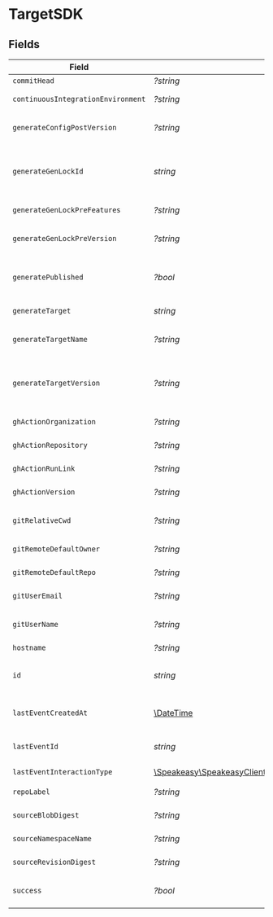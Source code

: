 # TargetSDK


## Fields

| Field                                                                                                 | Type                                                                                                  | Required                                                                                              | Description                                                                                           |
| ----------------------------------------------------------------------------------------------------- | ----------------------------------------------------------------------------------------------------- | ----------------------------------------------------------------------------------------------------- | ----------------------------------------------------------------------------------------------------- |
| `commitHead`                                                                                          | *?string*                                                                                             | :heavy_minus_sign:                                                                                    | Remote commit ID.                                                                                     |
| `continuousIntegrationEnvironment`                                                                    | *?string*                                                                                             | :heavy_minus_sign:                                                                                    | Name of the CI environment.                                                                           |
| `generateConfigPostVersion`                                                                           | *?string*                                                                                             | :heavy_minus_sign:                                                                                    | Version of the generated target (post generation)                                                     |
| `generateGenLockId`                                                                                   | *string*                                                                                              | :heavy_check_mark:                                                                                    | gen.lock ID (expected to be a uuid). The same as `id`. A unique identifier for the target.            |
| `generateGenLockPreFeatures`                                                                          | *?string*                                                                                             | :heavy_minus_sign:                                                                                    | Features prior to generation                                                                          |
| `generateGenLockPreVersion`                                                                           | *?string*                                                                                             | :heavy_minus_sign:                                                                                    | Artifact version for the Previous Generation                                                          |
| `generatePublished`                                                                                   | *?bool*                                                                                               | :heavy_minus_sign:                                                                                    | Indicates whether the target was considered published.                                                |
| `generateTarget`                                                                                      | *string*                                                                                              | :heavy_check_mark:                                                                                    | eg `typescript`, `terraform`, `python`                                                                |
| `generateTargetName`                                                                                  | *?string*                                                                                             | :heavy_minus_sign:                                                                                    | The name of the target as defined by the user.                                                        |
| `generateTargetVersion`                                                                               | *?string*                                                                                             | :heavy_minus_sign:                                                                                    | The version of the Speakeasy generator for this target eg v2 of the typescript generator.             |
| `ghActionOrganization`                                                                                | *?string*                                                                                             | :heavy_minus_sign:                                                                                    | GitHub organization of the action.                                                                    |
| `ghActionRepository`                                                                                  | *?string*                                                                                             | :heavy_minus_sign:                                                                                    | GitHub repository of the action.                                                                      |
| `ghActionRunLink`                                                                                     | *?string*                                                                                             | :heavy_minus_sign:                                                                                    | Link to the GitHub action run.                                                                        |
| `ghActionVersion`                                                                                     | *?string*                                                                                             | :heavy_minus_sign:                                                                                    | Version of the GitHub action.                                                                         |
| `gitRelativeCwd`                                                                                      | *?string*                                                                                             | :heavy_minus_sign:                                                                                    | Current working directory relative to the git root.                                                   |
| `gitRemoteDefaultOwner`                                                                               | *?string*                                                                                             | :heavy_minus_sign:                                                                                    | Default owner for git remote.                                                                         |
| `gitRemoteDefaultRepo`                                                                                | *?string*                                                                                             | :heavy_minus_sign:                                                                                    | Default repository name for git remote.                                                               |
| `gitUserEmail`                                                                                        | *?string*                                                                                             | :heavy_minus_sign:                                                                                    | User email from git configuration.                                                                    |
| `gitUserName`                                                                                         | *?string*                                                                                             | :heavy_minus_sign:                                                                                    | User's name from git configuration. (not GitHub username)                                             |
| `hostname`                                                                                            | *?string*                                                                                             | :heavy_minus_sign:                                                                                    | Remote hostname.                                                                                      |
| `id`                                                                                                  | *string*                                                                                              | :heavy_check_mark:                                                                                    | Unique identifier of the target the same as `generate_gen_lock_id`                                    |
| `lastEventCreatedAt`                                                                                  | [\DateTime](https://www.php.net/manual/en/class.datetime.php)                                         | :heavy_check_mark:                                                                                    | Timestamp when the event was created in the database.                                                 |
| `lastEventId`                                                                                         | *string*                                                                                              | :heavy_check_mark:                                                                                    | Unique identifier of the last event for the target                                                    |
| `lastEventInteractionType`                                                                            | [\Speakeasy\SpeakeasyClientSDK\Models\Shared\InteractionType](../../Models/Shared/InteractionType.md) | :heavy_check_mark:                                                                                    | Type of interaction.                                                                                  |
| `repoLabel`                                                                                           | *?string*                                                                                             | :heavy_minus_sign:                                                                                    | Label of the git repository.                                                                          |
| `sourceBlobDigest`                                                                                    | *?string*                                                                                             | :heavy_minus_sign:                                                                                    | The blob digest of the source.                                                                        |
| `sourceNamespaceName`                                                                                 | *?string*                                                                                             | :heavy_minus_sign:                                                                                    | The namespace name of the source.                                                                     |
| `sourceRevisionDigest`                                                                                | *?string*                                                                                             | :heavy_minus_sign:                                                                                    | The revision digest of the source.                                                                    |
| `success`                                                                                             | *?bool*                                                                                               | :heavy_minus_sign:                                                                                    | Indicates whether the event was successful.                                                           |